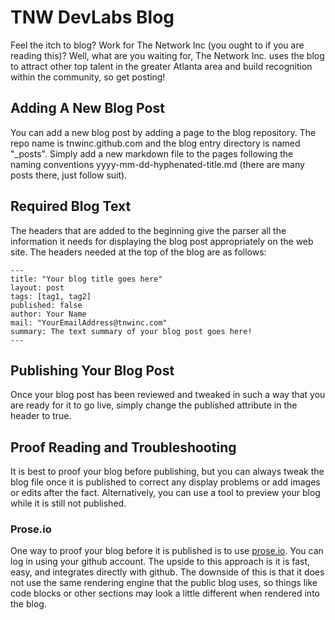 # TNW DevLabs Blog

Feel the itch to blog? Work for The Network Inc (you ought to if you are reading this)? Well, what are you waiting for, The Network Inc. uses the blog to attract other top talent in the greater Atlanta area and build recognition within the community, so get posting!

## Adding A New Blog Post
You can add a new blog post by adding a page to the blog repository. The repo name is tnwinc.github.com and the blog entry directory is named "_posts". Simply add a new markdown file to the pages following the naming conventions yyyy-mm-dd-hyphenated-title.md (there are many posts there, just follow suit).

## Required Blog Text
The headers that are added to the beginning give the parser all the information it needs for displaying the blog post appropriately on the web site. The headers needed at the top of the blog are as follows:

    ---
    title: "Your blog title goes here"
    layout: post
    tags: [tag1, tag2]
    published: false
    author: Your Name
    mail: "YourEmailAddress@tnwinc.com"
    summary: The text summary of your blog post goes here!
    ---
    
## Publishing Your Blog Post
Once your blog post has been reviewed and tweaked in such a way that you are ready for it to go live, simply change the published attribute in the header to true.

## Proof Reading and Troubleshooting
It is best to proof your blog before publishing, but you can always tweak the blog file once it is published to correct any display problems or add images or edits after the fact. Alternatively, you can use a tool to preview your blog while it is still not published.

### Prose.io
One way to proof your blog before it is published is to use [prose.io](http://prose.io/). You can log in using your github account. The upside to this approach is it is fast, easy, and integrates directly with github. The downside of this is that it does not use the same rendering engine that the public blog uses, so things like code blocks or other sections may look a little different when rendered into the blog.
